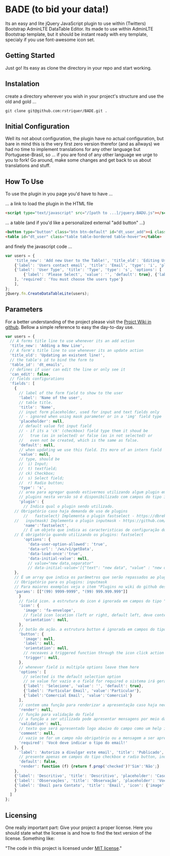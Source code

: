 # BADE (to bid your data!)

Its an easy and lite jQuery JavaScript plugin to use within 
(Twitters) Bootstrap AdminLTE DataTable Editor. Its made to use
within AdminLTE Bootstrap template, but it should be instant ready
with eny template, specialy if you use font-awesome icon set.

## Getting Started

Just go! Its easy as clone the directory in your repo and start working.

## Instalation

create a directory wherever you wish in your project's structure and use the old and gold ...

```shell
git clone git@github.com:rstriquer/BADE.git .
```

## Initial Configuration

Well its not about configuration, the plugin have no actual configuration,
but bare in mind this is the very first zero version therefor (and as allways)
we had no time to implement translations for any other language but 
Portuguese-Brasil, so ... if you are fond of any other language we urge to you
to fork! Go around, make some changes and get back to us about translations
and stuff.

## How To Use

To use the plugin in you page you'd have to have ...

... a link to load the plugin in the HTML file

```html
<script type="text/javascript" src="/[path to ...]/jquery.BADU.js"></script>
```

... a table (and if you'd like a personalized external "add button" ...)
```html
<button type="button" class="btn btn-default" id="dt_user_add"><i class="fa fa-plus"></i></button> System Users:<br />
<table id="dt_user" class="table table-bordered table-hover"></table>
```

and finely the javascript code ...
```javascript
var users = {
	'title_new': 'Add new User to the Table!', 'title_old': 'Editing Users Data!', 'table_id': 'dt_users','fields': [
	{'label': 'Users contact email', 'title': 'Email', 'type': 'i', 'placeholder': 'A valid personal email.', 'required': 'You must provide an email.'},
	{'label': 'User Type', 'title': 'Type', 'type': 's', 'options': [
		{'label': 'Please Select', 'value': '', 'default': true}, {'label': 'Operator', 'value': 'operator'}, {'label': 'Administrator', 'value': 'admin'},
	], 'required': 'You must choose the users type'}
	],
};
jQuery.fn.CreateDataTableLite(users);
```

## Parameters

For a better understanding of the project please visit the [Projct Wiki in github](https://github.com/rstriquer/BADE).
Bellow a simple reference to easy the day-to-day use.

```javascript
var users = {
  // A forms title line to use whenever its an add action
  'title_new': 'Adding a New Line', 
  // A form's title line to use whenever its an update action
  'title_old': 'Updating an existent line!',
  // the table's id to bind the form to
  'table_id': 'dt_emails',
  // defines if user can edit the line or only see it
  'can_edit': false,
  // fields configurations
  'fields': [
    {
      // label of the form field to show to the user
      'label': 'Name of the user',
      // table title.
      'title': 'Name',
      // input form placeholder, used for input and text fields only
      // - ignored when using mask parameter or in a 'img' field type
      'placeholder': null,
      // default value fot input field
      // - if its a 'ck' (checkbox) field type them it shoud be 
      //   true (as in selected) or false (as in not selected) or 
      //   even not be created, which is the same as false.
      'default': null,
      // when updating we use this field. Its more of an intern field
      'value': null,
      // type, should be 
      //  i) Input;
      //  t) textfield;
      // ck) Checkbox;
      //  s) Select field;
      //  r) Radio button;
      'type': 's',
      // area para agregar quando estivermos utilizando algum plugin em conjunto com o campo
      // plugins nesta versão só é disponibilizado com campos do tipo input
      'plugin': {
        // Indica qual o plugin sendo utilizado.
	// Obrigatório caso haja demanda de uso de plugins
        //   fastselect) Implementa o plugin fastselect - https://dbrekalo.github.io/fastselect/
	//   inputmask) Implementa o plugin inputmask - https://github.com/RobinHerbots/jquery.inputmask/
        'name':'fastselect',
        // É um objeto que indica as caracteristicas de configuração do plugin, cada um tem a sua característica
	// É obrigatório quando utilizando os plugins: fastselect
        'options': {
          'data-user-option-allowed': 'true',
          'data-url': '/ws/v1/getData',
          'data-load-once':'true',
          'data-initial-value': null,
          // value="new data,separator"
          // data-initial-value='[{"text": "new data", "value" : "new data"}, {"text": "separator", "value" : "separator"}]'
	},
	// É um array que indica os parâmetros que serão repassados ao plugin
	// Obrigatório para os plugins: inputmask
	// Para maiores exemplos veja o item "Plugins no wiki do github deste projeto"
	'params': [["(99) 9999-9999", "(99) 999.999.999"]]
      }
      // field icon. a estrutura do icon é ignorada em campos do tipo "select"
      'icon': {
        'image': 'fa-envelope',
        // field icon location (left or right, default left, deve conter apenas 'l' ou 'r' para representar a orientação)
        'orientation': null,
      },
      // botão de ação. a estrutura button é ignorada em campos do tipo "select"
      'button': {
        'image': null,
        'label': null,
        'orientation': null,
        // receaves a triggered function through the icon click action
        'trigger': null,
      },
      // whenever field is multiple options leave them here
      'options': [
        // selected is the default selection option
        // se value for vazio e o field for required o sistema irá gerar um erro de falta de preenchimento quando estiver sendo avaliado
        {'label': 'Selecione', 'value': '', 'default': true},
        {'label': 'Particular Email', 'value':'Particular'},
        {'label':'Comercial Email', 'value':'Comercial'}
      ],
      // contem uma função para renderizar a apresentação caso haja necessidade
      'render': null,
      // função para validação do field
      // a função a ser utilizada pode apresentar mensagens por meio da funcioalidade confirm ou alert, mas sempre deve retornar apenas verdadeiro ou falso.
      'validation': null,
      // texto que será apresentado logo abaixo do campo como um help inline do mesmo.
      'comment': null,
      // vazio se for um campo não obrigatório ou a mensagem a ser apresentada ao usuário caso seja um campo obrigatório
      'required': 'Você deve indicar o tipo do email!'
    }, {
      'label': 'Autorizo a divulgar este email', 'title': 'Publicado', 'type': 'ck',
      // presente apenas em campos do tipo checkbox e radio button, indica se os mesmos devem ser ou não selecionados.
      'default': false,
      'render': function (f) {return f.prop('checked')?'Sim':'Não';}
    },
    {'label': 'Descritivo', 'title': 'Descritivo', 'placeholder': 'Caso queira pode indicar o nome descritivo do email', 'type': 'i'},
    {'label': 'Observações', 'title': 'Observação', 'placeholder': 'Você pode deixar observações como email para avisos', 'type': 'i'},
    {'label': 'Email para Contato', 'title': 'Email', 'icon': {'image': 'fa-envelope'}, 'type': 'i', 'required': 'You must provide an email',
    }
  ]
};
```

## Licensing

One really important part: Give your project a proper license. Here you should
state what the license is and how to find the text version of the license.
Something like:

"The code in this project is licensed under [MIT license](https://github.com/rstriquer/BADE/blob/master/LICENSE)."
